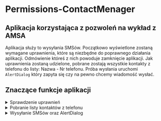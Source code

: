 # Permissions-ContactMenager
## Aplikacja korzystająca z pozwoleń na wykład z AMSA
Aplikacja służy to wysyłania SMSów. 
Początkowo wyświetlone zostaną wymagane uprawnienia, które są niezbędne do poprawnego działania aplikacji. 
Odmówienie któreś z nich powoduje zamknięcie aplikacji. 
Jak uprawnienia zostaną udzielone, pobrane zostają wszystkie kontakty z telefonu do listy: Nazwa - Nr telefonu. 
Próba wysłania uruchomi ``` AlertDialog ``` który zapyta się czy na pewno chcemy wiadomość wysłać.

## Znaczące funkcje aplikacji
<details>
      <summary>Sprawdzenie uprawnień </summary>
      
``` kotlin
     private fun hasPermissions(): Boolean{
        return ContextCompat.checkSelfPermission(this,
            Manifest.permission.READ_CONTACTS) == PackageManager.PERMISSION_GRANTED && ContextCompat.checkSelfPermission(this,
            Manifest.permission.WRITE_CONTACTS) == PackageManager.PERMISSION_GRANTED && ContextCompat.checkSelfPermission(this,
            Manifest.permission.CALL_PHONE) == PackageManager.PERMISSION_GRANTED
    }
```

</details>

<details>
     <summary>Pobranie listy kontaktów z telefonu</summary>
      
``` kotlin
fun takeContacts(){
        val contentResolver = contentResolver
        val cursor = contentResolver.query(ContactsContract.Contacts.CONTENT_URI,null,null,null,null,null)
        var phoneNumber=""

        try{
            cursor?.moveToFirst()
            while(!cursor?.isAfterLast!!){
                val contactId = cursor.getString( cursor.getColumnIndex( ContactsContract.Contacts._ID ))
                var name = cursor?.getString( cursor.getColumnIndex( ContactsContract.Contacts.DISPLAY_NAME_PRIMARY ))
                var hasPhone = cursor.getString( cursor.getColumnIndex( ContactsContract.Contacts.HAS_PHONE_NUMBER ))

                if (hasPhone.equals("1", ignoreCase = true))
                    hasPhone = "true"
                else
                    hasPhone = "false"

                if (java.lang.Boolean.parseBoolean(hasPhone)) {
                    val phones = contentResolver.query(ContactsContract.CommonDataKinds.Phone.CONTENT_URI, null,
                        ContactsContract.CommonDataKinds.Phone.CONTACT_ID + " = " + contactId, null, null)
                    while (phones!!.moveToNext()) {
                        phoneNumber = phones.getString(phones.getColumnIndex(ContactsContract.CommonDataKinds.Phone.NUMBER))
                    }
                    phones.close()
                }

                listaKontaktow.add(name)
                listaNumerow.add(phoneNumber)

                cursor.moveToNext()
            }
        }finally {
            cursor?.close()
        }
    }
```

</details>
<details>
      <summary>Wysyłanie SMSów oraz AlertDialog</summary>

``` kotlin
 override fun onBindViewHolder(holder: MyViewHolder, position: Int) {

        val name = holder.view.contact_name
        val number = holder.view.contact_number
        val button = holder.view.send_button

        name.text = listaKontaktow[position]
        number.text = listaNumerow[position]

        button.setOnClickListener {
            val alertDialog: AlertDialog.Builder = AlertDialog.Builder(context)
            alertDialog.setTitle("UWAGA!")
            alertDialog.setMessage("Czy na pewno chcesz wysłać wiadomość? ")

            alertDialog.setPositiveButton("NIE",DialogInterface.OnClickListener {
                        dialog, which -> dialog.cancel()
            })

            alertDialog.setNegativeButton("TAK",DialogInterface.OnClickListener {
                        dialog, which ->
                sendSMS(number.text.toString())
                Toast.makeText(context, "wysłano SMS do "+name.text, Toast.LENGTH_LONG).show()
            })
            val dialog: AlertDialog = alertDialog.create()
            dialog.show()
        }

    }
```

</details>

## 
